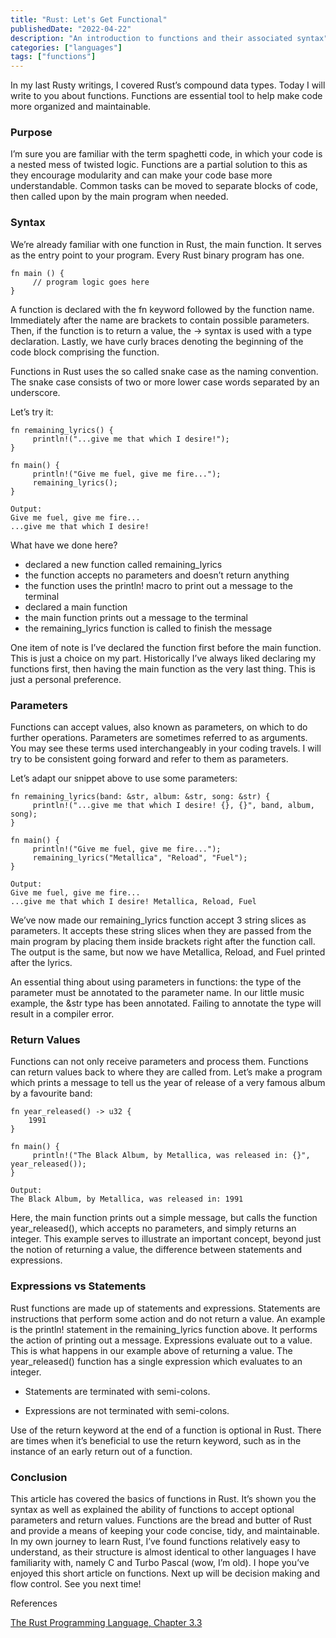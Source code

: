 ```yaml
---
title: "Rust: Let's Get Functional"
publishedDate: "2022-04-22"
description: "An introduction to functions and their associated syntax"
categories: ["languages"]
tags: ["functions"]
---
```


In my last Rusty writings, I covered Rust’s compound data types. Today I will write to you about functions. Functions are essential tool to help make code more organized and maintainable.

### Purpose

I’m sure you are familiar with the term spaghetti code, in which your code is a nested mess of twisted logic. Functions are a partial solution to this as they encourage modularity and can make your code base more understandable. Common tasks can be moved to separate blocks of code, then called upon by the main program when needed.

### Syntax

We’re already familiar with one function in Rust, the main function. It serves as the entry point to your program. Every Rust binary program has one.

```
fn main () {
     // program logic goes here
}
```

A function is declared with the fn keyword followed by the function name. Immediately after the name are brackets to contain possible parameters. Then, if the function is to return a value, the → syntax is used with a type declaration. Lastly, we have curly braces denoting the beginning of the code block comprising the function.

Functions in Rust uses the so called snake case as the naming convention. The snake case consists of two or more lower case words separated by an underscore.

Let’s try it:

```
fn remaining_lyrics() {
     println!("...give me that which I desire!");
}

fn main() {
     println!("Give me fuel, give me fire...");
     remaining_lyrics();
}

Output:
Give me fuel, give me fire...
...give me that which I desire!
```

What have we done here?

- declared a new function called remaining_lyrics
- the function accepts no parameters and doesn’t return anything
- the function uses the println! macro to print out a message to the terminal
- declared a main function
- the main function prints out a message to the terminal
- the remaining_lyrics function is called to finish the message

One item of note is I’ve declared the function first before the main function. This is just a choice on my part. Historically I’ve always liked declaring my functions first, then having the main function as the very last thing. This is just a personal preference.

### Parameters

Functions can accept values, also known as parameters, on which to do further operations. Parameters are sometimes referred to as arguments. You may see these terms used interchangeably in your coding travels. I will try to be consistent going forward and refer to them as parameters.

Let’s adapt our snippet above to use some parameters:

```
fn remaining_lyrics(band: &str, album: &str, song: &str) {
     println!("...give me that which I desire! {}, {}", band, album, song);
}

fn main() {
     println!("Give me fuel, give me fire...");
     remaining_lyrics("Metallica", "Reload", "Fuel");
}

Output:
Give me fuel, give me fire...
...give me that which I desire! Metallica, Reload, Fuel
```

We’ve now made our remaining_lyrics function accept 3 string slices as parameters. It accepts these string slices when they are passed from the main program by placing them inside brackets right after the function call. The output is the same, but now we have Metallica, Reload, and Fuel printed after the lyrics.

An essential thing about using parameters in functions: the type of the parameter must be annotated to the parameter name. In our little music example, the &str type has been annotated. Failing to annotate the type will result in a compiler error.

### Return Values

Functions can not only receive parameters and process them. Functions can return values back to where they are called from. Let’s make a program which prints a message to tell us the year of release of a very famous album by a favourite band:

```
fn year_released() -> u32 {
    1991
}

fn main() {
     println!("The Black Album, by Metallica, was released in: {}",     year_released());
}

Output:
The Black Album, by Metallica, was released in: 1991
```

Here, the main function prints out a simple message, but calls the function year_released(), which accepts no parameters, and simply returns an integer. This example serves to illustrate an important concept, beyond just the notion of returning a value, the difference between statements and expressions.

### Expressions vs Statements

Rust functions are made up of statements and expressions. Statements are instructions that perform some action and do not return a value. An example is the println! statement in the remaining_lyrics function above. It performs the action of printing out a message. Expressions evaluate out to a value. This is what happens in our example above of returning a value. The year_released() function has a single expression which evaluates to an integer.

- Statements are terminated with semi-colons.

- Expressions are not terminated with semi-colons.

Use of the return keyword at the end of a function is optional in Rust. There are times when it’s beneficial to use the return keyword, such as in the instance of an early return out of a function.

### Conclusion

This article has covered the basics of functions in Rust. It’s shown you the syntax as well as explained the ability of functions to accept optional parameters and return values. Functions are the bread and butter of Rust and provide a means of keeping your code concise, tidy, and maintainable. In my own journey to learn Rust, I’ve found functions relatively easy to understand, as their structure is almost identical to other languages I have familiarity with, namely C and Turbo Pascal (wow, I’m old). I hope you’ve enjoyed this short article on functions. Next up will be decision making and flow control. See you next time!

References

[The Rust Programming Language, Chapter 3.3](https://doc.rust-lang.org/book/ch03-03-how-functions-work.html)
